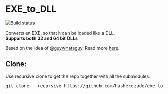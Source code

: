 # EXE_to_DLL

[![Build status](https://ci.appveyor.com/api/projects/status/2exf5ulw51klq8wt?svg=true)](https://ci.appveyor.com/project/hasherezade/exe-to-dll)

Converts an EXE, so that it can be loaded like a DLL.<br/>
<b>Supports both 32 and 64 bit DLLs</b>

Based on the idea of [@guywhataguy](https://github.com/guywhataguy/). Read more [here](https://blog.vastart.dev/2020/04/calling-arbitrary-functions-in-exes.html).

Clone:
-
Use recursive clone to get the repo together with all the submodules:
<pre>
git clone --recursive https://github.com/hasherezade/exe_to_dll.git
</pre>
